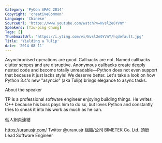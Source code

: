 ```yaml
---
Category: 'PyCon APAC 2014'
Copyright: 'creativeCommon'
Language: 'Chinese'
SourceUrl: 'https://www.youtube.com/watch?v=Nvsl2e0YVmY'
Speakers: [Tzu-ping Chung]
Tags: []
ThumbnailUrl: 'https://i.ytimg.com/vi/Nvsl2e0YVmY/hqdefault.jpg'
Title: 'Yielding a Tulip'
date: '2014-08-11'
---
```

Asynchronised operations are good. Callbacks are not. Named callbacks clutter scopes and are disruptive. Anonymous callbacks create deeply nested code and become totally unreadable—Python does not even support that because it just lacks style! We deserve better. Let's take a look on how Python 3.4's new "asyncio" (aka Tulip) brings elegance to async tasks.


About the speaker


TP is a professional software engineer enjoying building things. He writes C++ because his boss pays him to do so, but loves Python and constantly tries to sneak it into his work as much as he can.

個人網頁連結

https://uranusjr.com/
Twitter
@uranusjr
組織/公司
BIMETEK Co. Ltd.
頭銜
Lead Software Engineer
